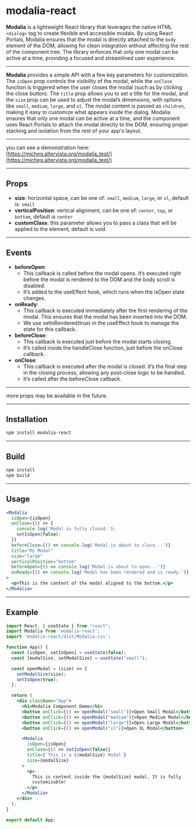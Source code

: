 # modalia-react

**Modalia** is a lightweight React library that leverages the native HTML `<dialog>` tag to create flexible and accessible modals. By using React Portals, Modalia ensures that the modal is directly attached to the `body` element of the DOM, allowing for clean integration without affecting the rest of the component tree. The library enforces that only one modal can be active at a time, providing a focused and streamlined user experience. 

---

**Modalia** provides a simple API with a few key parameters for customization. The `isOpen` prop controls the visibility of the modal, while the `onClose` function is triggered when the user closes the modal (such as by clicking the close button). The `title` prop allows you to set a title for the modal, and the `size` prop can be used to adjust the modal’s dimensions, with options like `small`, `medium`, `large`, and `xl`. The modal content is passed as `children`, making it easy to customize what appears inside the dialog. Modalia ensures that only one modal can be active at a time, and the component uses React Portals to attach the modal directly to the DOM, ensuring proper stacking and isolation from the rest of your app's layout.

---

you can see a demonstration here: [https://micheg.altervista.org/modalia_test/](https://micheg.altervista.org/modalia_test/)

---

## Props

- **size**: horizontal space, can be one of: `small`, `medium`, `large`, or `xl`, default is: `small`
- **verticalPosition**: vertical alignment, can be one of: `center`, `top`, or `bottom`, default is `center`
- **customClass**: this parameter allows you to pass a class that will be applied to the element, default is void.

---

## Events

- **beforeOpen**:
  - This callback is called before the modal opens. It’s executed right before the modal is rendered to the DOM and the body scroll is disabled.
  - It’s added to the useEffect hook, which runs when the isOpen state changes.
- **onReady**:
  - This callback is executed immediately after the first rendering of the modal. This ensures that the modal has been inserted into the DOM.
  - We use setIsRendered(true) in the useEffect hook to manage the state for this callback.
- **beforeClose**:
  - This callback is executed just before the modal starts closing.
  - It’s called inside the handleClose function, just before the onClose callback.
- **onClose**:
  - This callback is executed after the modal is closed. It’s the final step in the closing process, allowing any post-close logic to be handled.
  - It’s called after the beforeClose callback.

---

more props may be available in the future.

---

## Installation

```bash
npm install modalia-react
```

---

## Build

```bash
npm install
npm build
```

---

## Usage

```jsx
<Modalia
  isOpen={isOpen}
  onClose={() => {
    console.log('Modal is fully closed.');
    setIsOpen(false);
  }}
  beforeClose={() => console.log('Modal is about to close...')}
  title="My Modal"
  size="large"
  verticalPosition="bottom"
  beforeOpen={() => console.log('Modal is about to open...')}
  onReady={() => console.log('Modal has been rendered and is ready.')}
>
  <p>This is the content of the modal aligned to the bottom.</p>
</Modalia>
```

---

## Example

```jsx
import React, { useState } from "react";
import Modalia from 'modalia-react';
import 'modalia-react/dist/Modalia.css';

function App() {
  const [isOpen, setIsOpen] = useState(false);
  const [modalSize, setModalSize] = useState("small");

  const openModal = (size) => {
    setModalSize(size);
    setIsOpen(true);
  };

  return (
    <div className="App">
      <h1>Modalia Component Demo</h1>
      <button onClick={() => openModal("small")}>Open Small Modal</button>
      <button onClick={() => openModal("medium")}>Open Medium Modal</button>
      <button onClick={() => openModal("large")}>Open Large Modal</button>
      <button onClick={() => openModal("xl")}>Open XL Modal</button>

      <Modalia
        isOpen={isOpen}
        onClose={() => setIsOpen(false)}
        title={`This is a ${modalSize} Modal`}
        size={modalSize}
      >
        <p>
          This is content inside the {modalSize} modal. It is fully
          customizable!
        </p>
      </Modalia>
    </div>
  );
}

export default App;
```
